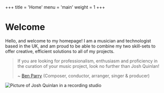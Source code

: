 +++
title = 'Home'
menu = 'main'
weight = 1
+++

# Welcome
Hello, and welcome to my homepage! I am a musician and technologist based in the UK, and am proud to be able to combine my two skill-sets to offer creative, efficient solutions to all of my projects.

> If you are looking for professionalism, enthusiasm and proficiency in the curation of your music project, look no further than Josh Quinlan!
>
> ~ [Ben Parry](https://www.benparry.net/) (Composer, conductor, arranger, singer & producer)

![Picture of Josh Quinlan in a recording studio](/images/josh-quinlan.jpg)
